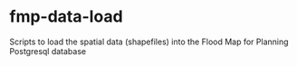 # fmp-data-load
Scripts to load the spatial data (shapefiles) into the Flood Map for Planning Postgresql database
